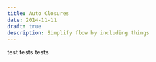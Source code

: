 ```yaml
---
title: Auto Closures
date: 2014-11-11
draft: true
description: Simplify flow by including things
---
```


test tests tests
